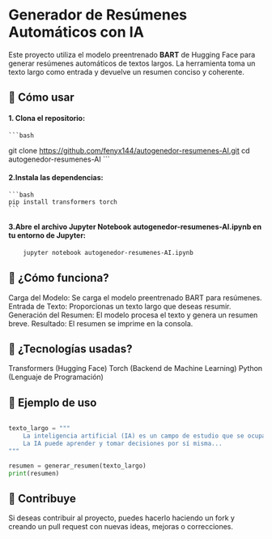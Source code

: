 # Generador de Resúmenes Automáticos con IA

Este proyecto utiliza el modelo preentrenado **BART** de Hugging Face para generar resúmenes automáticos de textos largos. La herramienta toma un texto largo como entrada y devuelve un resumen conciso y coherente.

## 🚀 Cómo usar

 #### 1. Clona el repositorio:

    ```bash
   git clone https://github.com/fenyx144/autogenedor-resumenes-AI.git
   cd autogenedor-resumenes-AI
    ```

#### 2.Instala las dependencias:

    ```bash
    pip install transformers torch
    ```

#### 3.Abre el archivo Jupyter Notebook autogenedor-resumenes-AI.ipynb en tu entorno de Jupyter:
```bash
    jupyter notebook autogenedor-resumenes-AI.ipynb
```

## 🧠 ¿Cómo funciona?
Carga del Modelo: Se carga el modelo preentrenado BART para resúmenes.
Entrada de Texto: Proporcionas un texto largo que deseas resumir.
Generación del Resumen: El modelo procesa el texto y genera un resumen breve.
Resultado: El resumen se imprime en la consola.
## 🤖 ¿Tecnologías usadas?
Transformers (Hugging Face)
Torch (Backend de Machine Learning)
Python (Lenguaje de Programación)
## 📝 Ejemplo de uso

```python

texto_largo = """
    La inteligencia artificial (IA) es un campo de estudio que se ocupa de crear sistemas que imitan la inteligencia humana.
    La IA puede aprender y tomar decisiones por sí misma...
"""

resumen = generar_resumen(texto_largo)
print(resumen)
```
## 🌟 Contribuye
Si deseas contribuir al proyecto, puedes hacerlo haciendo un fork y creando un pull request con nuevas ideas, mejoras o correcciones.
